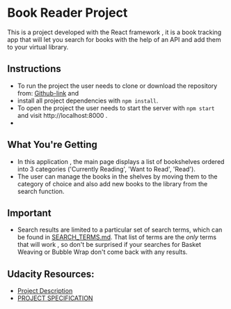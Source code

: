 # Book Reader Project

This is a project developed with the React framework , it is a book tracking app that will let you search for books with the help of an API  and add them to your virtual library.

## Instructions 

* To run the project the user needs to clone or download the repository from: [Github-link](https://github.com/martamihai88/BookReader) and 
* install all project dependencies with `npm install`.
* To open the project the user needs to start the  server with `npm start` and visit http://localhost:8000 .
* 

## What You're Getting
    
* In this application , the main page displays a list of bookshelves ordered into 3 categories ('Currently Reading', 'Want to Read', 'Read'). 
* The user can manage the books in the shelves by moving them to the category of choice and also add new books to the library from the search function.

## Important

* Search results are limited to a particular set of search terms, which can be found in [SEARCH_TERMS.md](SEARCH_TERMS.md). That list of terms are the _only_ terms that will work , so don't be surprised if your searches for Basket Weaving or Bubble Wrap don't come back with any results.

## Udacity Resources:
- [Project Description](https://classroom.udacity.com/nanodegrees/nd001/parts/c3e7b0d6-ffef-4421-b5fc-6df10fd0a1ae/modules/undefined/lessons/5d31386c-8c1c-4f32-974d-6bf3c1062cba/concepts/e7df4589-29d8-4d49-b760-a1db72d6cbdb)
- [PROJECT SPECIFICATION](https://review.udacity.com/#!/rubrics/918/view)



